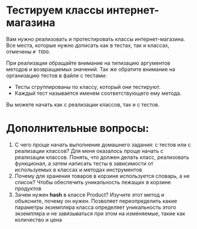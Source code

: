 
# Тестируем классы интернет-магазина
Вам нужно реализовать и протестировать классы интернет-магазина.
Все места, которые нужно дописать как в тестах, так и классах, отмечены `# TODO`.

При реализации обращайте внимание на типизацию аргументов методов и возвращаемых значений.
Так же обратите внимание на организацию тестов в файле с тестами:
- Тесты сгруппированы по классу, который они тестируют.
- Каждый тест называется именем соответствующего ему метода.

Вы можете начать как с реализации классов, так и с тестов.


# Дополнительные вопросы:
1. С чего проще начать выполнение домашнего задания: с тестов или с реализации классов?
Для меня оказалось проще начать с реализации классов. Понять, что должен делать класс, реализовать функционал, а затем написать тесты в зависимости от используемых в классах и методах инструментов
2. Почему для хранения товаров в корзине используется словарь, а не список?
Чтобы обеспечить уникальность лежащих в корзине продуктов
3. Зачем нужен __hash__ в классе Product? Изучите этот метод и объясните, почему он нужен.
Позволяет переопределить какие параметры экземпляра класса определяет уникальность этого экземпляра и не завязываться при этом на изменяемые, такие как количество и цена
